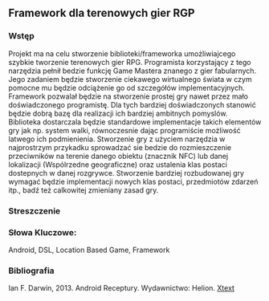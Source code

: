 ## Framework dla terenowych gier RGP

### Wstęp
Projekt ma na celu stworzenie biblioteki/frameworka umożliwiajcego szybkie tworzenie terenowych gier RPG. Programista korzystający z tego narzędzia pełnił bedzie funkcję Game Mastera znanego z gier fabularnych. Jego zadaniem będzie stworzenie ciekawego wirtualnego świata w czym pomocne mu będzie odciążenie go od szczegółów implementacyjnych. Framework pozwalał będzie na stworzenie prostej gry nawet przez mało doświadczonego programistę. Dla tych bardziej doświadczonych stanowić będzie dobrą bazę dla realizacji ich bardziej ambitnych pomyslów. Biblioteka dostarczala będzie standardowe implementacje takich elementów gry jak np. system walki, równoczesnie dając programiście możliwość latwego ich podmienienia. Stworzenie gry z użyciem narzędzia w najprostrzym przykadku sprowadzać sie bedzie do rozmieszczenie przeciwników na terenie danego obiektu (znacznik NFC) lub danej lokalizacji (Wspólrzedne geograficzne) oraz ustalenia klas postaci dostepnych w danej rozgrywce. Stworzenie bardziej rozbudowanej gry wymagać będzie implementacji nowych klas postaci, przedmiotów zdarzeń itp., badź też calkowitej zmieniany zasad gry. 

### Streszczenie


### Słowa Kluczowe:

Android, DSL, Location Based Game, Framework

### Bibliografia
Ian F. Darwin, 2013. Android Receptury. Wydawnictwo: Helion.
[Xtext](https://eclipse.org/Xtext/documentation/index.html)

